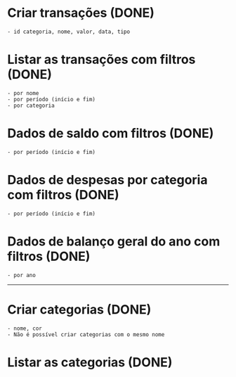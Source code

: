 # Criar transações (DONE)
	- id categoria, nome, valor, data, tipo

# Listar as transações com filtros (DONE)
	- por nome
	- por período (início e fim)
	- por categoria

# Dados de saldo com filtros (DONE)
	- por período (início e fim)

# Dados de despesas por categoria com filtros (DONE)
	- por período (início e fim)

# Dados de balanço geral do ano com filtros (DONE)
	- por ano

---------

# Criar categorias (DONE)
	- nome, cor
	- Não é possível criar categorias com o mesmo nome

# Listar as categorias (DONE)
